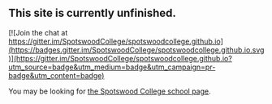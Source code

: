 ## This site is currently unfinished.

[![Join the chat at https://gitter.im/SpotswoodCollege/spotswoodcollege.github.io](https://badges.gitter.im/SpotswoodCollege/spotswoodcollege.github.io.svg)](https://gitter.im/SpotswoodCollege/spotswoodcollege.github.io?utm_source=badge&utm_medium=badge&utm_campaign=pr-badge&utm_content=badge)

You may be looking for [the Spotswood College school page](http://spotswoodcollege.school.nz/).
